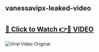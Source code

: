 ## vanessavipx-leaked-video 

# <h2><a href="http://freeplayer.one?title=vanessavipx-leaked-video&ref=21J">🔗 Click to Watch 👉🔴 VIDEO</a></h2>

<a href="http://freeplayer.one?title=vanessavipx-leaked-video&ref=21J" rel="nofollow" data-target="animated-image.originalLink"><img src="https://i.ibb.co.com/xMMVF88/686577567.gif" alt="Viral Video Original" style="max-width: 100%; display: inline-block;" data-target="animated-image.originalImage"></a>

